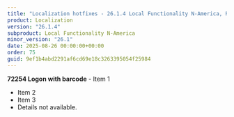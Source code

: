 ```yaml
---
title: "Localization hotfixes - 26.1.4 Local Functionality N-America, Release date August 26, 2025 - Hotfixes"
product: Localization
version: "26.1.4"
subproduct: Local Functionality N-America
minor_version: "26.1"
date: 2025-08-26 00:00:00+00:00
order: 75
guid: 9ef1b4abd2291af6cd69e18c3263395054f25984
---
```


**72254 Logon with barcode** - Item 1- Item 2- Item 3- Details not available.
